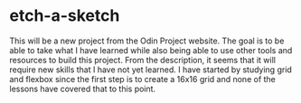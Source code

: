 # etch-a-sketch
This will be a new project from the Odin Project website.  The goal is to be able to take what I have learned while also being able to use other tools and resources to build this project.  From the description, it seems that it will require new skills that I have not yet learned.  I have started by studying grid and flexbox since the first step is to create a 16x16 grid and none of the lessons have covered that to this point.
